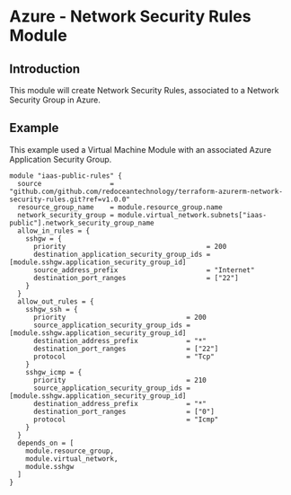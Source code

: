 # Azure - Network Security Rules Module

## Introduction

This module will create Network Security Rules, associated to a Network Security Group in Azure.

## Example

This example used a Virtual Machine Module with an associated Azure Application Security Group.

```
module "iaas-public-rules" {
  source                 = "github.com/github.com/redoceantechnology/terraform-azurerm-network-security-rules.git?ref=v1.0.0"
  resource_group_name    = module.resource_group.name
  network_security_group = module.virtual_network.subnets["iaas-public"].network_security_group_name
  allow_in_rules = {
    sshgw = {
      priority                                   = 200
      destination_application_security_group_ids = [module.sshgw.application_security_group_id]
      source_address_prefix                      = "Internet"
      destination_port_ranges                    = ["22"]
    }
  }
  allow_out_rules = {
    sshgw_ssh = {
      priority                              = 200
      source_application_security_group_ids = [module.sshgw.application_security_group_id]
      destination_address_prefix            = "*"
      destination_port_ranges               = ["22"]
      protocol                              = "Tcp"
    }
    sshgw_icmp = {
      priority                              = 210
      source_application_security_group_ids = [module.sshgw.application_security_group_id]
      destination_address_prefix            = "*"
      destination_port_ranges               = ["0"]
      protocol                              = "Icmp"
    }
  }
  depends_on = [
    module.resource_group,
    module.virtual_network,
    module.sshgw
  ]
}
```
<br />

<!--- BEGIN_TF_DOCS --->

<!--- END_TF_DOCS --->